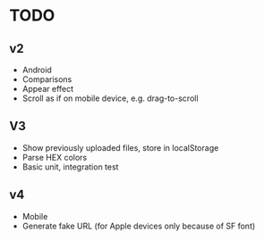 # TODO

## v2

- Android
- Comparisons
- Appear effect
- Scroll as if on mobile device, e.g. drag-to-scroll

## V3

- Show previously uploaded files, store in localStorage
- Parse HEX colors
- Basic unit, integration test

## v4

- Mobile
- Generate fake URL (for Apple devices only because of SF font)
